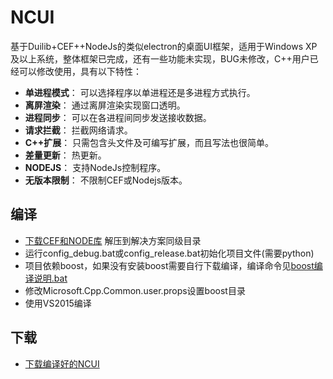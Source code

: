 # NCUI
基于Duilib+CEF++NodeJs的类似electron的桌面UI框架，适用于Windows XP 及以上系统，整体框架已完成，还有一些功能未实现，BUG未修改，C++用户已经可以修改使用，具有以下特性：

*   **单进程模式**： 可以选择程序以单进程还是多进程方式执行。
*   **离屏渲染**： 通过离屏渲染实现窗口透明。
*   **进程同步**： 可以在各进程间同步发送接收数据。
*   **请求拦截**： 拦截网络请求。
*   **C++扩展**： 只需包含头文件及可编写扩展，而且写法也很简单。
*   **差量更新**： 热更新。
*   **NODEJS**： 支持NodeJs控制程序。
*   **无版本限制**： 不限制CEF或Nodejs版本。

## 编译
* [下载CEF和NODE库](https://gitee.com/amoylel/NCUI/attach_files/download?i=95744&u=http%3A%2F%2Ffiles.git.oschina.net%2Fgroup1%2FM00%2F01%2FEC%2FPaAvDFm_w36ALMokBIafhng4_Zc6163.7z%3Ftoken%3D4839d493c3094bd59c257c16e29e6584%26ts%3D1505740719%26attname%3DNCUI-Library.7z) 解压到解决方案同级目录
* 运行config_debug.bat或config_release.bat初始化项目文件(需要python)
* 项目依赖boost，如果没有安装boost需要自行下载编译，编译命令见[boost编译说明.bat](https://gitee.com/amoylel/NCUI/blob/master/boost%20%E7%BC%96%E8%AF%91%E5%91%BD%E4%BB%A4.txt)
* 修改Microsoft.Cpp.Common.user.props设置boost目录
* 使用VS2015编译

## 下载
* [下载编译好的NCUI](https://gitee.com/amoylel/NCUI/attach_files/download?i=95746&u=http%3A%2F%2Ffiles.git.oschina.net%2Fgroup1%2FM00%2F01%2FEC%2FPaAvDFm_xy6AEkhlAnK3Bjkn9ns2266.7z%3Ftoken%3Dd1751bc694e355a51a2f139f858bfabb%26ts%3D1505740719%26attname%3DNCUI-0.0.0.1.7z)